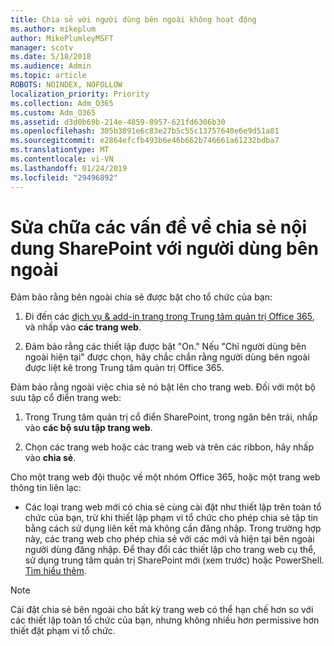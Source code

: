 ```yaml
---
title: Chia sẻ với người dùng bên ngoài không hoạt động
ms.author: mikeplum
author: MikePlumleyMSFT
manager: scotv
ms.date: 5/18/2018
ms.audience: Admin
ms.topic: article
ROBOTS: NOINDEX, NOFOLLOW
localization_priority: Priority
ms.collection: Adm_O365
ms.custom: Adm_O365
ms.assetid: d3d0b69b-214e-4859-8957-621fd6306b30
ms.openlocfilehash: 305b3891e6c83e27b5c55c13757640e6e9d51a81
ms.sourcegitcommit: e2864efcfb493b6e46b662b746661a61232bdba7
ms.translationtype: MT
ms.contentlocale: vi-VN
ms.lasthandoff: 01/24/2019
ms.locfileid: "29496892"
---
```

# <a name="fix-problems-sharing-sharepoint-content-with-external-users"></a>Sửa chữa các vấn đề về chia sẻ nội dung SharePoint với người dùng bên ngoài

Đảm bảo rằng bên ngoài chia sẻ được bật cho tổ chức của bạn:
  
1. Đi đến các [dịch vụ &amp; add-in trang trong Trung tâm quản trị Office 365](https://portal.office.com/adminportal/home#/Settings/ServicesAndAddIns), và nhấp vào **các trang web**.
    
2. Đảm bảo rằng các thiết lập được bật "On." Nếu "Chỉ người dùng bên ngoài hiện tại" được chọn, hãy chắc chắn rằng người dùng bên ngoài được liệt kê trong Trung tâm quản trị Office 365.
    
Đảm bảo rằng ngoài việc chia sẻ nó bật lên cho trang web. Đối với một bộ sưu tập cổ điển trang web:
  
1. Trong Trung tâm quản trị cổ điển SharePoint, trong ngăn bên trái, nhấp vào **các bộ sưu tập trang web**.
    
2. Chọn các trang web hoặc các trang web và trên các ribbon, hãy nhấp vào **chia sẻ**.
    
Cho một trang web đội thuộc về một nhóm Office 365, hoặc một trang web thông tin liên lạc:
  
- Các loại trang web mới có chia sẻ cùng cài đặt như thiết lập trên toàn tổ chức của bạn, trừ khi thiết lập phạm vi tổ chức cho phép chia sẻ tập tin bằng cách sử dụng liên kết mà không cần đăng nhập. Trong trường hợp này, các trang web cho phép chia sẻ với các mới và hiện tại bên ngoài người dùng đăng nhập. Để thay đổi các thiết lập cho trang web cụ thể, sử dụng trung tâm quản trị SharePoint mới (xem trước) hoặc PowerShell. [Tìm hiểu thêm](https://go.microsoft.com/fwlink/?linkid=871863).
    
> [!NOTE]
> Cài đặt chia sẻ bên ngoài cho bất kỳ trang web có thể hạn chế hơn so với các thiết lập toàn tổ chức của bạn, nhưng không nhiều hơn permissive hơn thiết đặt phạm vi tổ chức. 
  

